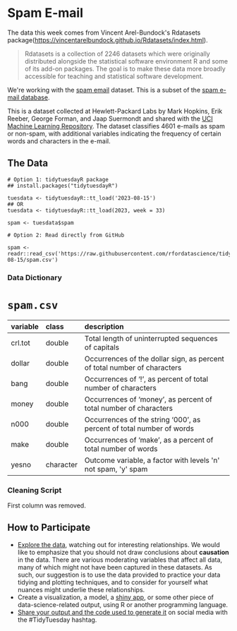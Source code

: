 # Spam E-mail

The data this week comes from Vincent Arel-Bundock's Rdatasets package(https://vincentarelbundock.github.io/Rdatasets/index.html). 

> Rdatasets is a collection of 2246 datasets which were originally distributed alongside the statistical software environment R and some of its add-on packages. The goal is to make these data more broadly accessible for teaching and statistical software development.

We're working with the [spam email](https://vincentarelbundock.github.io/Rdatasets/doc/DAAG/spam7.html) dataset. This is a subset of the [spam e-mail database](https://search.r-project.org/CRAN/refmans/kernlab/html/spam.html).

This is a dataset collected at Hewlett-Packard Labs by Mark Hopkins, Erik Reeber, George Forman, and Jaap Suermondt and shared with the [UCI Machine Learning Repository](https://archive.ics.uci.edu/dataset/94/spambase). The dataset classifies 4601 e-mails as spam or non-spam, with additional variables indicating the frequency of certain words and characters in the e-mail.



## The Data

```{r}
# Option 1: tidytuesdayR package 
## install.packages("tidytuesdayR")

tuesdata <- tidytuesdayR::tt_load('2023-08-15')
## OR
tuesdata <- tidytuesdayR::tt_load(2023, week = 33)

spam <- tuesdata$spam

# Option 2: Read directly from GitHub

spam <- readr::read_csv('https://raw.githubusercontent.com/rfordatascience/tidytuesday/main/data/2023/2023-08-15/spam.csv')
```

### Data Dictionary

# `spam.csv`

|variable |class     |description |
|:--------|:---------|:-----------|
|crl.tot  |double    | Total length of uninterrupted sequences of capitals     |
|dollar   |double    | Occurrences of the dollar sign, as percent of total number of characters     |
|bang     |double    | Occurrences of ‘!’, as percent of total number of characters    |
|money    |double    | Occurrences of ‘money’, as percent of total number of characters    |
|n000     |double    | Occurrences of the string ‘000’, as percent of total number of words    |
|make     |double    | Occurrences of ‘make’, as a percent of total number of words       |
|yesno    |character | Outcome variable, a factor with levels 'n' not spam, 'y' spam |

### Cleaning Script

First column was removed. 

## How to Participate

- [Explore the data](https://r4ds.hadley.nz/), watching out for interesting relationships. We would like to emphasize that you should not draw conclusions about **causation** in the data. There are various moderating variables that affect all data, many of which might not have been captured in these datasets. As such, our suggestion is to use the data provided to practice your data tidying and plotting techniques, and to consider for yourself what nuances might underlie these relationships.
- Create a visualization, a model, a [shiny app](https://shiny.posit.co/), or some other piece of data-science-related output, using R or another programming language.
- [Share your output and the code used to generate it](../../../sharing.md) on social media with the #TidyTuesday hashtag.
